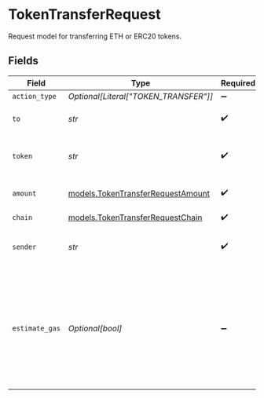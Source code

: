 # TokenTransferRequest

Request model for transferring ETH or ERC20 tokens.


## Fields

| Field                                                                                                                        | Type                                                                                                                         | Required                                                                                                                     | Description                                                                                                                  | Example                                                                                                                      |
| ---------------------------------------------------------------------------------------------------------------------------- | ---------------------------------------------------------------------------------------------------------------------------- | ---------------------------------------------------------------------------------------------------------------------------- | ---------------------------------------------------------------------------------------------------------------------------- | ---------------------------------------------------------------------------------------------------------------------------- |
| `action_type`                                                                                                                | *Optional[Literal["TOKEN_TRANSFER"]]*                                                                                        | :heavy_minus_sign:                                                                                                           | N/A                                                                                                                          |                                                                                                                              |
| `to`                                                                                                                         | *str*                                                                                                                        | :heavy_check_mark:                                                                                                           | The recipient of the tokens.                                                                                                 | 0x68b3465833fb72A70ecDF485E0e4C7bD8665Fc44                                                                                   |
| `token`                                                                                                                      | *str*                                                                                                                        | :heavy_check_mark:                                                                                                           | The symbol or address of the token to transfer.                                                                              | USDC                                                                                                                         |
| `amount`                                                                                                                     | [models.TokenTransferRequestAmount](../models/tokentransferrequestamount.md)                                                 | :heavy_check_mark:                                                                                                           | Amount of token to transfer                                                                                                  | 1.5                                                                                                                          |
| `chain`                                                                                                                      | [models.TokenTransferRequestChain](../models/tokentransferrequestchain.md)                                                   | :heavy_check_mark:                                                                                                           | N/A                                                                                                                          |                                                                                                                              |
| `sender`                                                                                                                     | *str*                                                                                                                        | :heavy_check_mark:                                                                                                           | The address of the transaction sender.                                                                                       | 0x29F20a192328eF1aD35e1564aBFf4Be9C5ce5f7B                                                                                   |
| `estimate_gas`                                                                                                               | *Optional[bool]*                                                                                                             | :heavy_minus_sign:                                                                                                           | Determines whether to estimate gas costs for transactions, also verifying that the transaction can be successfully executed. |                                                                                                                              |